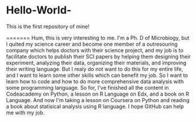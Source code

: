 # Hello-World-
This is the first repository of mine!

=======
Hum, this is very interesting to me. I'm a Ph. D of Microbiogy, but I quited my science career and become one member of a outresouring company which helps doctors with their science project, and my job is to facilitate doctors to publish their SCI papers by helping them designing their experiment, analyzing their data, organizing their materials, and improving their writing language. But I realy do not want to do this for my entire life, and I want to learn some other skills which can benefit my job. So I want to learn how to code and how to do more comprehensive data analysis with some programming language. So for, I've finished all the content in Codeacademy on Python, a lesson on R Language on Edx, and a book on R Language. And now I'm taking a lesson on  Coursera on Python and reading a book about statisical analysis using R language. I hope GitHub can help me with my job.
